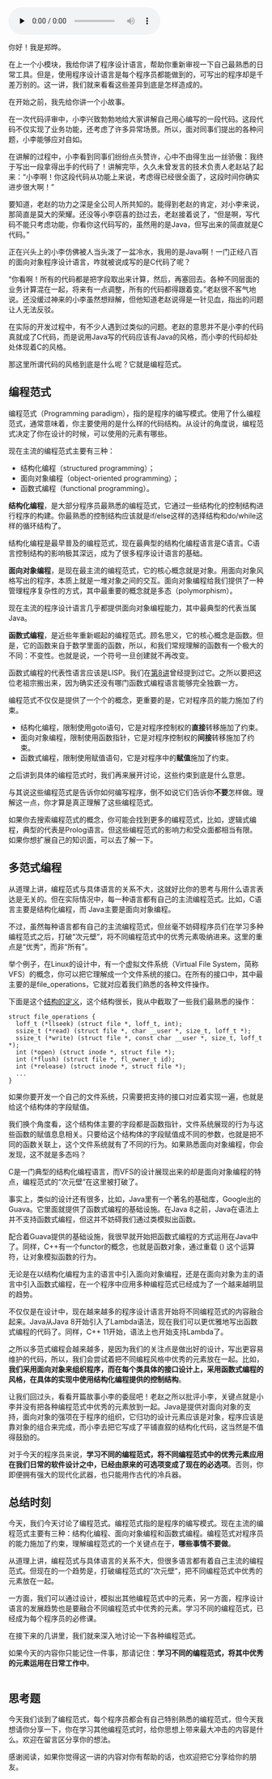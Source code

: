 <audio id="audio" title="12 | 编程范式：明明写的是Java，为什么被人说成了C代码？" controls="" preload="none"><source id="mp3" src="https://static001.geekbang.org/resource/audio/e8/33/e8692dd5903a84d1c6061b1c4f161f33.mp3"></audio>

你好！我是郑晔。

在上一个小模块，我给你讲了程序设计语言，帮助你重新审视一下自己最熟悉的日常工具。但是，使用程序设计语言是每个程序员都能做到的，可写出的程序却是千差万别的。这一讲，我们就来看看这些差异到底是怎样造成的。

在开始之前，我先给你讲一个小故事。

在一次代码评审中，小李兴致勃勃地给大家讲解自己用心编写的一段代码。这段代码不仅实现了业务功能，还考虑了许多异常场景。所以，面对同事们提出的各种问题，小李能够应对自如。

在讲解的过程中，小李看到同事们纷纷点头赞许，心中不由得生出一丝骄傲：我终于写出一段拿得出手的代码了！讲解完毕，久久未曾发言的技术负责人老赵站了起来：“小李啊！你这段代码从功能上来说，考虑得已经很全面了，这段时间你确实进步很大啊！”

要知道，老赵的功力之深是全公司人所共知的。能得到老赵的肯定，对小李来说，那简直是莫大的荣耀。还没等小李窃喜的劲过去，老赵接着说了，“但是啊，写代码不能只考虑功能，你看你这代码写的，虽然用的是Java，但写出来的简直就是C代码。”

正在兴头上的小李仿佛被人当头泼了一盆冷水，我用的是Java啊！一门正经八百的面向对象程序设计语言，咋就被说成写的是C代码了呢？

“你看啊！所有的代码都是把字段取出来计算，然后，再塞回去。各种不同层面的业务计算混在一起，将来有一点调整，所有的代码都得跟着变。”老赵很不客气地说。还没缓过神来的小李虽然想辩解，但他知道老赵说得是一针见血，指出的问题让人无法反驳。

在实际的开发过程中，有不少人遇到过类似的问题。老赵的意思并不是小李的代码真就成了C代码，而是说用Java写的代码应该有Java的风格，而小李的代码却处处体现着C的风格。

那这里所谓代码的风格到底是什么呢？它就是编程范式。

## 编程范式

编程范式（Programming paradigm），指的是程序的编写模式。使用了什么编程范式，通常意味着，你主要使用的是什么样的代码结构。从设计的角度说，编程范式决定了你在设计的时候，可以使用的元素有哪些。

现在主流的编程范式主要有三种：

- 结构化编程（structured programming）；
- 面向对象编程（object-oriented programming）；
- 函数式编程（functional programming）。

**结构化编程**，是大部分程序员最熟悉的编程范式，它通过一些结构化的控制结构进行程序的构建。你最熟悉的控制结构应该就是if/else这样的选择结构和do/while这样的循环结构了。

结构化编程是最早普及的编程范式，现在最典型的结构化编程语言是C语言。C语言控制结构的影响极其深远，成为了很多程序设计语言的基础。

**面向对象编程**，是现在最主流的编程范式，它的核心概念就是对象。用面向对象风格写出的程序，本质上就是一堆对象之间的交互。面向对象编程给我们提供了一种管理程序复杂性的方式，其中最重要的概念就是多态（polymorphism）。

现在主流的程序设计语言几乎都提供面向对象编程能力，其中最典型的代表当属Java。

**函数式编程**，是近些年重新崛起的编程范式。顾名思义，它的核心概念是函数。但是，它的函数来自于数学里面的函数，所以，和我们常规理解的函数有一个极大的不同：不变性。也就是说，一个符号一旦创建就不再改变。

函数式编程的代表性语言应该是LISP。我们在[第8讲](https://time.geekbang.org/column/article/245868)曾经提到过它。之所以要把这位老祖宗搬出来，因为确实还没有哪门函数式编程语言能够完全独霸一方。

编程范式不仅仅是提供了一个个的概念，更重要的是，它对程序员的能力施加了约束。

- 结构化编程，限制使用goto语句，它是对程序控制权的**直接**转移施加了约束。
- 面向对象编程，限制使用函数指针，它是对程序控制权的**间接**转移施加了约束。
- 函数式编程，限制使用赋值语句，它是对程序中的**赋值**施加了约束。

之后讲到具体的编程范式时，我们再来展开讨论，这些约束到底是什么意思。

与其说这些编程范式是告诉你如何编写程序，倒不如说它们告诉你**不要**怎样做。理解这一点，你才算是真正理解了这些编程范式。

如果你去搜索编程范式的概念，你可能会找到更多的编程范式，比如，逻辑式编程，典型的代表是Prolog语言。但这些编程范式的影响力和受众面都相当有限。如果你想扩展自己的知识面，可以去了解一下。

## 多范式编程

从道理上讲，编程范式与具体语言的关系不大，这就好比你的思考与用什么语言表达是无关的。但在实际情况中，每一种语言都有自己的主流编程范式。比如，C语言主要是结构化编程，而 Java主要是面向对象编程。

不过，虽然每种语言都有自己的主流编程范式，但丝毫不妨碍程序员们在学习多种编程范式之后，打破“次元壁”，将不同编程范式中的优秀元素吸纳进来。这里的重点是“优秀”，而非“所有”。

举个例子，在Linux的设计中，有一个虚拟文件系统（Virtual File System，简称 VFS）的概念，你可以把它理解成一个文件系统的接口。在所有的接口中，其中最主要的是file_operations，它就对应着我们熟悉的各种文件操作。

下面是这个[结构的定义](https://github.com/torvalds/linux/blob/master/include/linux/fs.h)，这个结构很长，我从中截取了一些我们最熟悉的操作：

```
struct file_operations {
  loff_t (*llseek) (struct file *, loff_t, int);
  ssize_t (*read) (struct file *, char __user *, size_t, loff_t *);
  ssize_t (*write) (struct file *, const char __user *, size_t, loff_t *);
  int (*open) (struct inode *, struct file *);
  int (*flush) (struct file *, fl_owner_t id);
  int (*release) (struct inode *, struct file *);
  ...
}

```

如果你要开发一个自己的文件系统，只需要把支持的接口对应着实现一遍，也就是给这个结构体的字段赋值。

我们换个角度看，这个结构体主要的字段都是函数指针，文件系统展现的行为与这些函数的赋值息息相关。只要给这个结构体的字段赋值成不同的参数，也就是把不同的函数关联上，这个文件系统就有了不同的行为。如果熟悉面向对象编程，你会发现，这不就是多态吗？

C是一门典型的结构化编程语言，而VFS的设计展现出来的却是面向对象编程的特点，编程范式的“次元壁”在这里被打破了。

事实上，类似的设计还有很多，比如，Java里有一个著名的基础库，Google出的Guava。它里面就提供了函数式编程的基础设施。在Java 8之前，Java在语法上并不支持函数式编程，但这并不妨碍我们通过类模拟出函数。

配合着Guava提供的基础设施，我很早就开始把函数式编程的方式运用在Java中了。同样，C++有一个functor的概念，也就是函数对象，通过重载 () 这个运算符，让对象模拟函数的行为。

无论是在以结构化编程为主的语言中引入面向对象编程，还是在面向对象为主的语言中引入函数式编程，在一个程序中应用多种编程范式已经成为了一个越来越明显的趋势。

不仅仅是在设计中，现在越来越多的程序设计语言开始将不同编程范式的内容融合起来。Java从Java 8开始引入了Lambda语法，现在我们可以更优雅地写出函数式编程的代码了。同样，C++ 11开始，语法上也开始支持Lambda了。

之所以多范式编程会越来越多，是因为我们的关注点是做出好的设计，写出更容易维护的代码，所以，我们会尝试着把不同编程风格中优秀的元素放在一起。比如，**我们采用面向对象来组织程序，而在每个类具体的接口设计上，采用函数式编程的风格，在具体的实现中使用结构化编程提供的控制结构**。

让我们回过头，看看开篇故事小李的委屈吧！老赵之所以批评小李，关键点就是小李并没有把各种编程范式中优秀的元素放到一起。Java是提供对面向对象的支持，面向对象的强项在于程序的组织，它归功的设计元素应该是对象，程序应该是靠对象的组合来完成，而小李去把它写成了平铺直叙的结构化代码，这当然是不值得鼓励的。

对于今天的程序员来说，**学习不同的编程范式，将不同编程范式中的优秀元素应用在我们日常的软件设计之中，已经由原来的可选项变成了现在的必选项**。否则，你即便拥有强大的现代化武器，也只能用作古代的冷兵器。

## 总结时刻

今天，我们今天讨论了编程范式。编程范式指的是程序的编写模式。现在主流的编程范式主要有三种：结构化编程、面向对象编程和函数式编程。编程范式对程序员的能力施加了约束，理解编程范式的一个关键点在于，**哪些事情不要做**。

从道理上讲，编程范式与具体语言的关系不大，但很多语言都有着自己主流的编程范式。但现在的一个趋势是，打破编程范式的“次元壁”，把不同编程范式中优秀的元素放在一起。

一方面，我们可以通过设计，模拟出其他编程范式中的元素，另一方面，程序设计语言的发展趋势也是要融合不同编程范式中优秀的元素。学习不同的编程范式，已经成为每个程序员的必修课。

在接下来的几讲里，我们就来深入地讨论一下各种编程范式。

如果今天的内容你只能记住一件事，那请记住：**学习不同的编程范式，将其中优秀的元素运用在日常工作中**。

<img src="https://static001.geekbang.org/resource/image/5b/eb/5b70cc56084dca6bfd966d0259f03ceb.jpg" alt="">

## 思考题

今天我们谈到了编程范式，每个程序员都会有自己特别熟悉的编程范式，但今天我想请你分享一下，你在学习其他编程范式时，给你思想上带来最大冲击的内容是什么。欢迎在留言区分享你的想法。

感谢阅读，如果你觉得这一讲的内容对你有帮助的话，也欢迎把它分享给你的朋友。
